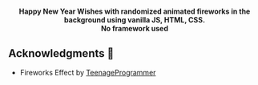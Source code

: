 <h4 align="center">
    Happy New Year Wishes with randomized animated fireworks in the background using vanilla JS, HTML, CSS. <br> No framework used
</h4>

<!-- ACKNOWLEDGMENTS -->
## Acknowledgments :muscle:
* Fireworks Effect by [TeenageProgrammer]( https://github.com/TeenageProgrammer/Firework-Click-Effect-Javascript)
 
